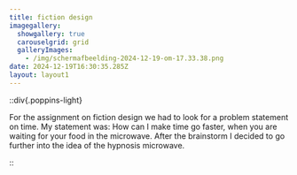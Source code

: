 ```yaml
---
title: fiction design
imagegallery:
  showgallery: true
  carouselgrid: grid
  galleryImages:
    - /img/scherm­afbeelding-2024-12-19-om-17.33.38.png
date: 2024-12-19T16:30:35.285Z
layout: layout1
---
```


::div{.poppins-light}

For the assignment on fiction design we had to look for a problem statement on time. My statement was: How can I make time go faster, when you are waiting for your food in the microwave. After the brainstorm I decided to go further into the idea of ​​the hypnosis microwave.

::